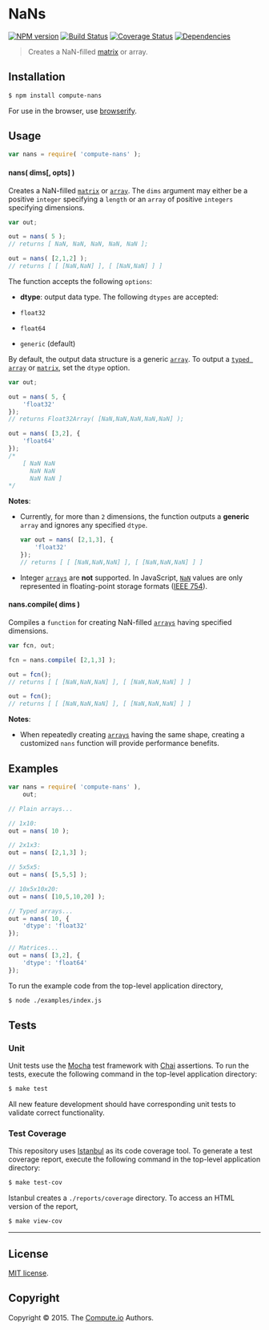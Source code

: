 NaNs
===
[![NPM version][npm-image]][npm-url] [![Build Status][travis-image]][travis-url] [![Coverage Status][coveralls-image]][coveralls-url] [![Dependencies][dependencies-image]][dependencies-url]

> Creates a NaN-filled [matrix](https://github.com/dstructs/matrix) or array.


## Installation

``` bash
$ npm install compute-nans
```

For use in the browser, use [browserify](https://github.com/substack/node-browserify).


## Usage

``` javascript
var nans = require( 'compute-nans' );
```

#### nans( dims[, opts] )

Creates a NaN-filled [`matrix`](https://github.com/dstructs/matrix) or [`array`](https://developer.mozilla.org/en-US/docs/Web/JavaScript/Reference/Global_Objects/Array). The `dims` argument may either be a positive `integer` specifying a `length` or an `array` of positive `integers` specifying dimensions.

``` javascript
var out;

out = nans( 5 );
// returns [ NaN, NaN, NaN, NaN, NaN ];

out = nans( [2,1,2] );
// returns [ [ [NaN,NaN] ], [ [NaN,NaN] ] ]
```

The function accepts the following `options`:

*	__dtype__: output data type. The following `dtypes` are accepted:

*	`float32`
*	`float64`
*	`generic` (default)

By default, the output data structure is a generic [`array`](https://developer.mozilla.org/en-US/docs/Web/JavaScript/Reference/Global_Objects/Array). To output a [`typed array`](https://developer.mozilla.org/en-US/docs/Web/JavaScript/Typed_arrays) or [`matrix`](https://github.com/dstructs/matrix), set the `dtype` option.

``` javascript
var out;

out = nans( 5, {
	'float32'
});
// returns Float32Array( [NaN,NaN,NaN,NaN,NaN] );

out = nans( [3,2], {
	'float64'
});
/*
	[ NaN NaN
	  NaN NaN
	  NaN NaN ]
*/
```

__Notes__:
*	Currently, for more than `2` dimensions, the function outputs a __generic__ `array` and ignores any specified `dtype`.

	``` javascript
	var out = nans( [2,1,3], {
		'float32'
	});
	// returns [ [ [NaN,NaN,NaN] ], [ [NaN,NaN,NaN] ] ]
	```
*	Integer [`arrays`](https://developer.mozilla.org/en-US/docs/Web/JavaScript/Typed_arrays) are __not__ supported. In JavaScript, [`NaN`](https://en.wikipedia.org/wiki/NaN) values are only represented in floating-point storage formats ([IEEE 754](https://en.wikipedia.org/wiki/IEEE_floating_point)).


#### nans.compile( dims )

Compiles a `function` for creating NaN-filled [`arrays`](https://developer.mozilla.org/en-US/docs/Web/JavaScript/Reference/Global_Objects/Array) having specified dimensions.

``` javascript
var fcn, out;

fcn = nans.compile( [2,1,3] );

out = fcn();
// returns [ [ [NaN,NaN,NaN] ], [ [NaN,NaN,NaN] ] ]

out = fcn();
// returns [ [ [NaN,NaN,NaN] ], [ [NaN,NaN,NaN] ] ]
```

__Notes__:
*	When repeatedly creating [`arrays`](https://developer.mozilla.org/en-US/docs/Web/JavaScript/Reference/Global_Objects/Array) having the same shape, creating a customized `nans` function will provide performance benefits.




## Examples

``` javascript
var nans = require( 'compute-nans' ),
	out;

// Plain arrays...

// 1x10:
out = nans( 10 );

// 2x1x3:
out = nans( [2,1,3] );

// 5x5x5:
out = nans( [5,5,5] );

// 10x5x10x20:
out = nans( [10,5,10,20] );

// Typed arrays...
out = nans( 10, {
	'dtype': 'float32'
});

// Matrices...
out = nans( [3,2], {
	'dtype': 'float64'
});
```

To run the example code from the top-level application directory,

``` bash
$ node ./examples/index.js
```


## Tests

### Unit

Unit tests use the [Mocha](http://mochajs.org/) test framework with [Chai](http://chaijs.com) assertions. To run the tests, execute the following command in the top-level application directory:

``` bash
$ make test
```

All new feature development should have corresponding unit tests to validate correct functionality.


### Test Coverage

This repository uses [Istanbul](https://github.com/gotwarlost/istanbul) as its code coverage tool. To generate a test coverage report, execute the following command in the top-level application directory:

``` bash
$ make test-cov
```

Istanbul creates a `./reports/coverage` directory. To access an HTML version of the report,

``` bash
$ make view-cov
```


---
## License

[MIT license](http://opensource.org/licenses/MIT).


## Copyright

Copyright &copy; 2015. The [Compute.io](https://github.com/compute-io) Authors.


[npm-image]: http://img.shields.io/npm/v/compute-nans.svg
[npm-url]: https://npmjs.org/package/compute-nans

[travis-image]: http://img.shields.io/travis/compute-io/nans/master.svg
[travis-url]: https://travis-ci.org/compute-io/nans

[coveralls-image]: https://img.shields.io/coveralls/compute-io/nans/master.svg
[coveralls-url]: https://coveralls.io/r/compute-io/nans?branch=master

[dependencies-image]: http://img.shields.io/david/compute-io/nans.svg
[dependencies-url]: https://david-dm.org/compute-io/nans

[dev-dependencies-image]: http://img.shields.io/david/dev/compute-io/nans.svg
[dev-dependencies-url]: https://david-dm.org/dev/compute-io/nans

[github-issues-image]: http://img.shields.io/github/issues/compute-io/nans.svg
[github-issues-url]: https://github.com/compute-io/nans/issues
